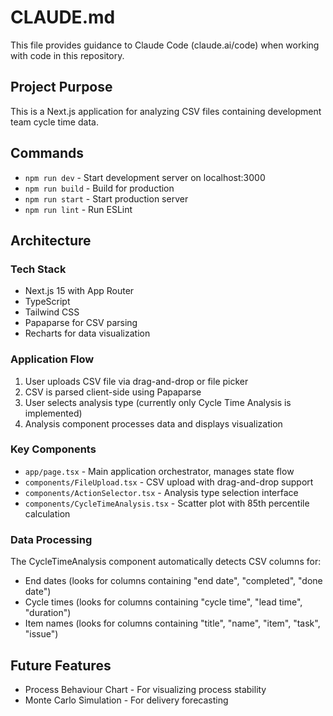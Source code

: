 # CLAUDE.md

This file provides guidance to Claude Code (claude.ai/code) when working with code in this repository.

## Project Purpose

This is a Next.js application for analyzing CSV files containing development team cycle time data.

## Commands

- `npm run dev` - Start development server on localhost:3000
- `npm run build` - Build for production
- `npm run start` - Start production server
- `npm run lint` - Run ESLint

## Architecture

### Tech Stack
- Next.js 15 with App Router
- TypeScript
- Tailwind CSS
- Papaparse for CSV parsing
- Recharts for data visualization

### Application Flow
1. User uploads CSV file via drag-and-drop or file picker
2. CSV is parsed client-side using Papaparse
3. User selects analysis type (currently only Cycle Time Analysis is implemented)
4. Analysis component processes data and displays visualization

### Key Components
- `app/page.tsx` - Main application orchestrator, manages state flow
- `components/FileUpload.tsx` - CSV upload with drag-and-drop support
- `components/ActionSelector.tsx` - Analysis type selection interface
- `components/CycleTimeAnalysis.tsx` - Scatter plot with 85th percentile calculation

### Data Processing
The CycleTimeAnalysis component automatically detects CSV columns for:
- End dates (looks for columns containing "end date", "completed", "done date")
- Cycle times (looks for columns containing "cycle time", "lead time", "duration")
- Item names (looks for columns containing "title", "name", "item", "task", "issue")

## Future Features
- Process Behaviour Chart - For visualizing process stability
- Monte Carlo Simulation - For delivery forecasting